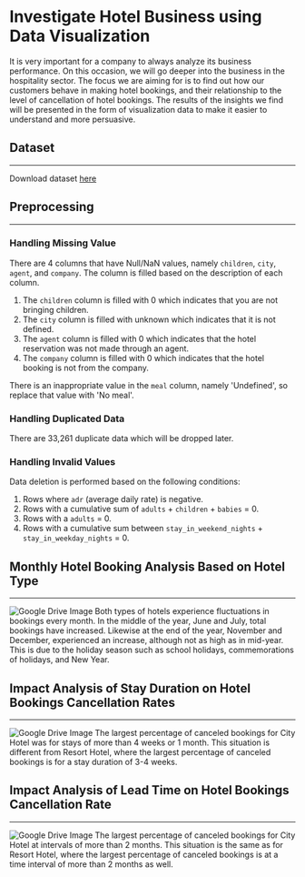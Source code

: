 # Investigate Hotel Business using Data Visualization
It is very important for a company to always analyze its business performance. On this occasion, we will go deeper into the business in the hospitality sector. The focus we are aiming for is to find out how our customers behave in making hotel bookings, and their relationship to the level of cancellation of hotel bookings. The results of the insights we find will be presented in the form of visualization data to make it easier to understand and more persuasive.

## Dataset
---
Download dataset [here](https://www.kaggle.com/datasets/jessemostipak/hotel-booking-demand)

## Preprocessing
---
### Handling Missing Value
There are 4 columns that have Null/NaN values, namely `children`, `city`, `agent`, and `company`. The column is filled based on the description of each column.
1. The `children` column is filled with 0 which indicates that you are not bringing children.
2. The `city` column is filled with unknown which indicates that it is not defined.
3. The `agent` column is filled with 0 which indicates that the hotel reservation was not made through an agent.
4. The `company` column is filled with 0 which indicates that the hotel booking is not from the company.

There is an inappropriate value in the `meal` column, namely 'Undefined', so replace that value with 'No meal'.

### Handling Duplicated Data
There are 33,261 duplicate data which will be dropped later.

### Handling Invalid Values
Data deletion is performed based on the following conditions:
1. Rows where `adr` (average daily rate) is negative.
2. Rows with a cumulative sum of `adults` + `children` + `babies` = 0.
3. Rows with a `adults` = 0.
4. Rows with a cumulative sum between `stay_in_weekend_nights` + `stay_in_weekday_nights` = 0.


## Monthly Hotel Booking Analysis Based on Hotel Type
---
![Google Drive Image](https://drive.google.com/uc?export=view&id=1GPiC7gb2Eld3lxgryVKoNUvZKrWYgLfm)
Both types of hotels experience fluctuations in bookings every month. In the middle of the year, June and July, total bookings have increased. Likewise at the end of the year, November and December, experienced an increase, although not as high as in mid-year. This is due to the holiday season such as school holidays, commemorations of holidays, and New Year.

## Impact Analysis of Stay Duration on Hotel Bookings Cancellation Rates
---
![Google Drive Image](https://drive.google.com/uc?export=view&id=1PD16zw28XcxrzqYEk_S2WzmZJLRde-pa)
The largest percentage of canceled bookings for City Hotel was for stays of more than 4 weeks or 1 month. This situation is different from Resort Hotel, where the largest percentage of canceled bookings is for a stay duration of 3-4 weeks.

## Impact Analysis of Lead Time on Hotel Bookings Cancellation Rate
---
![Google Drive Image](https://drive.google.com/uc?export=view&id=1ZDmchirH5aU2NQWtlHA0sptpa4iZOaWs)
The largest percentage of canceled bookings for City Hotel at intervals of more than 2 months. This situation is the same as for Resort Hotel, where the largest percentage of canceled bookings is at a time interval of more than 2 months as well.